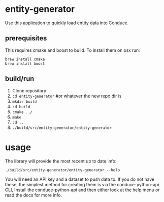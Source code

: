 # entity-generator

Use this application to quickly load entity data into Conduce.

## prerequisites

This requires cmake and boost to build.  To install them on
osx run:

    brew install cmake
    brew install boost

## build/run

1. Clone repository
1. `cd entity-generator` #or whatever the new repo dir is
1. `mkdir build`
1. `cd build`
1. `cmake ../`
1. `make`
1. `cd ..`
1. `./build/src/entity-generator/entity-generator`

# usage

The library will provide the most recent up to date info:

    ./build/src/entity-generator/entity-generator --help

You will need an API key and a dataset to push data to.  If you do not have these,
the simplest method for creating them is via the conduce-python-api CLI, Install
the conduce-python-api and then either look at the help menu or read the docs for more info.

